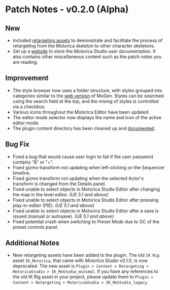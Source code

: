 # Patch Notes - v0.2.0 (Alpha)
## New
- Included [retargeting assets](../../user-guide/retargeting/) to demonstrate and facilitate the process of retargeting from the Motorica skeleton to other character skeletons.
- Set up a [website](https://motoricaai.github.io/MoStudioDocs/) to store the Motorica Studio user documentation. It also contains other miscellaneous content such as the patch notes you are reading.

## Improvement
- The style browser now uses a folder structure, with styles grouped into categories similar to the [web version](https://mogen.motorica.ai/) of MoGen. Styles can be searched using the search field at the top, and the mixing of styles is controlled via a checkbox.
- Various icons throughout the Motorica Editor have been updated.
- The editor mode selector now displays the name and icon of the active editor mode.
- The plugin content directory has been cleaned up and [documented](../../user-guide/included-assets/).

## Bug Fix
- Fixed a bug that would cause user login to fail if the user password contains "&" or "+".
- Fixed gizmo transform not updating when left-clicking on the Sequencer timeline.
- Fixed gizmo transform not updating when the selected Actor's transform is changed from the Details panel.
- Fixed unable to select objects in Motorica Studio Editor after changing the map in the level editor. *(UE 5.1 and above)*
- Fixed unable to select objects in Motorica Studio Editor after pressing play-in-editor (PIE). *(UE 5.1 and above)*
- Fixed unable to select objects in Motorica Studio Editor after a save is issued (manual or autosave). *(UE 5.1 and above)*
- Fixed potential crash when switching to *Preset Mode* due to GC of the preset controls panel.

## Additional Notes
- New retargeting assets have been added to the plugin. The old `IK Rig` asset `IK_Motorica`, that came with *Motorica Studio v0.1.0*, is now deprecated. The new asset is `Plugin > Content > Retargeting > MotoricaStudio > IK_MoStudio_minimal`. If you have any references to the old IK Rig asset in your project, please update them to `Plugin > Content > Retargeting > MotoricaStudio > IK_MoStudio_legacy`.
